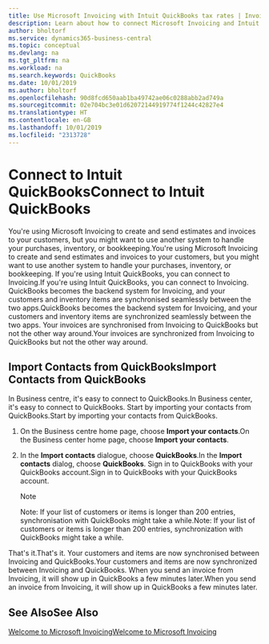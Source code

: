 ```yaml
---
title: Use Microsoft Invoicing with Intuit QuickBooks tax rates | Invoicing
description: Learn about how to connect Microsoft Invoicing and Intuit QuickBooks.
author: bholtorf
ms.service: dynamics365-business-central
ms.topic: conceptual
ms.devlang: na
ms.tgt_pltfrm: na
ms.workload: na
ms.search.keywords: QuickBooks
ms.date: 10/01/2019
ms.author: bholtorf
ms.openlocfilehash: 90d8fcd650aab1ba49742ae06c0288abb2ad749a
ms.sourcegitcommit: 02e704bc3e01d62072144919774f1244c42827e4
ms.translationtype: HT
ms.contentlocale: en-GB
ms.lasthandoff: 10/01/2019
ms.locfileid: "2313728"
---
```

# <a name="connect-to-intuit-quickbooks"></a><span data-ttu-id="4ed95-103">Connect to Intuit QuickBooks</span><span class="sxs-lookup"><span data-stu-id="4ed95-103">Connect to Intuit QuickBooks</span></span>
<span data-ttu-id="4ed95-104">You're using Microsoft Invoicing to create and send estimates and invoices to your customers, but you might want to use another system to handle your purchases, inventory, or bookkeeping.</span><span class="sxs-lookup"><span data-stu-id="4ed95-104">You're using Microsoft Invoicing to create and send estimates and invoices to your customers, but you might want to use another system to handle your purchases, inventory, or bookkeeping.</span></span> <span data-ttu-id="4ed95-105">If you're using Intuit QuickBooks, you can connect to Invoicing.</span><span class="sxs-lookup"><span data-stu-id="4ed95-105">If you're using Intuit QuickBooks, you can connect to Invoicing.</span></span> <span data-ttu-id="4ed95-106">QuickBooks becomes the backend system for Invoicing, and your customers and inventory items are synchronised seamlessly between the two apps.</span><span class="sxs-lookup"><span data-stu-id="4ed95-106">QuickBooks becomes the backend system for Invoicing, and your customers and inventory items are synchronized seamlessly between the two apps.</span></span> <span data-ttu-id="4ed95-107">Your invoices are synchronised from Invoicing to QuickBooks but not the other way around.</span><span class="sxs-lookup"><span data-stu-id="4ed95-107">Your invoices are synchronized from Invoicing to QuickBooks but not the other way around.</span></span>

## <a name="import-contacts-from-quickbooks"></a><span data-ttu-id="4ed95-108">Import Contacts from QuickBooks</span><span class="sxs-lookup"><span data-stu-id="4ed95-108">Import Contacts from QuickBooks</span></span>
<span data-ttu-id="4ed95-109">In Business centre, it's easy to connect to QuickBooks.</span><span class="sxs-lookup"><span data-stu-id="4ed95-109">In Business center, it's easy to connect to QuickBooks.</span></span> <span data-ttu-id="4ed95-110">Start by importing your contacts from QuickBooks.</span><span class="sxs-lookup"><span data-stu-id="4ed95-110">Start by importing your contacts from QuickBooks.</span></span>

1. <span data-ttu-id="4ed95-111">On the Business centre home page, choose **Import your contacts**.</span><span class="sxs-lookup"><span data-stu-id="4ed95-111">On the Business center home page, choose **Import your contacts**.</span></span>
2. <span data-ttu-id="4ed95-112">In the **Import contacts** dialogue, choose **QuickBooks**.</span><span class="sxs-lookup"><span data-stu-id="4ed95-112">In the **Import contacts** dialog, choose **QuickBooks**.</span></span> <span data-ttu-id="4ed95-113">Sign in to QuickBooks with your QuickBooks account.</span><span class="sxs-lookup"><span data-stu-id="4ed95-113">Sign in to QuickBooks with your QuickBooks account.</span></span>

    > [!Note]
    > <span data-ttu-id="4ed95-114">Note: If your list of customers or items is longer than 200 entries, synchronisation with QuickBooks might take a while.</span><span class="sxs-lookup"><span data-stu-id="4ed95-114">Note: If your list of customers or items is longer than 200 entries, synchronization with QuickBooks might take a while.</span></span>

<span data-ttu-id="4ed95-115">That's it.</span><span class="sxs-lookup"><span data-stu-id="4ed95-115">That's it.</span></span> <span data-ttu-id="4ed95-116">Your customers and items are now synchronised between Invoicing and QuickBooks.</span><span class="sxs-lookup"><span data-stu-id="4ed95-116">Your customers and items are now synchronized between Invoicing and QuickBooks.</span></span> <span data-ttu-id="4ed95-117">When you send an invoice from Invoicing, it will show up in QuickBooks a few minutes later.</span><span class="sxs-lookup"><span data-stu-id="4ed95-117">When you send an invoice from Invoicing, it will show up in QuickBooks a few minutes later.</span></span>

## <a name="see-also"></a><span data-ttu-id="4ed95-118">See Also</span><span class="sxs-lookup"><span data-stu-id="4ed95-118">See Also</span></span>
[<span data-ttu-id="4ed95-119">Welcome to Microsoft Invoicing</span><span class="sxs-lookup"><span data-stu-id="4ed95-119">Welcome to Microsoft Invoicing</span></span>](index.md)